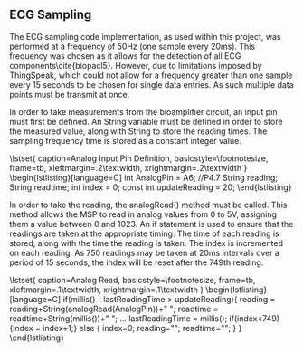 ## ECG Sampling

The ECG sampling code implementation, as used within this project, was performed
at a frequency of 50Hz (one sample every 20ms). This frequency was chosen as it
allows for the detection of all ECG components\cite{biopacl5}. However, due to limitations
imposed by ThingSpeak, which could not allow for a frequency greater than one
sample every 15 seconds to be chosen for single data entries. As such multiple
data points must be transmit at once.

In order to take measurements from the bioamplifier circuit, an input pin must
first be defined. An String variable must be defined in order to store the
measured value, along with String to store the reading times. The sampling
frequency time is stored as a constant integer value.

\lstset{
    caption=Analog Input Pin Definition,
    basicstyle=\footnotesize, frame=tb,
    xleftmargin=.2\textwidth, xrightmargin=.2\textwidth
}
\begin{lstlisting}[language=C]
int AnalogPin = A6; //P4.7
String reading;
String readtime;
int index = 0;
const int updateReading = 20;
\end{lstlisting}

In order to take the reading, the analogRead() method must be called. This
method allows the MSP to read in analog values from 0 to 5V, assigning them a
value between 0 and 1023. An if statement is used to ensure that the readings
are taken at the appropriate timing. The time of each reading is stored, along
with the time the reading is taken. The index is incremented on each reading. As
750 readings may be taken at 20ms intervals over a period of 15 seconds, the
index will be reset after the 749th reading.

\lstset{
    caption=Analog Read,
    basicstyle=\footnotesize, frame=tb,
    xleftmargin=.1\textwidth, xrightmargin=.1\textwidth
}
\begin{lstlisting}[language=C]
if(millis() - lastReadingTime > updateReading){
    reading = reading+String(analogRead(AnalogPin))+" ";
    readtime = readtime+String(millis())+" ";
    ...
    lastReadingTime = millis();
    if(index<749){index = index+1;}
    else {
	index=0;
	reading="";
	readtime="";
	}
}
\end{lstlisting}
